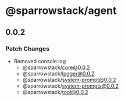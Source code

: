 # @sparrowstack/agent

## 0.0.2

### Patch Changes

- Removed console log
    - @sparrowstack/core@0.0.2
    - @sparrowstack/logger@0.0.2
    - @sparrowstack/system-prompt@0.0.2
    - @sparrowstack/system-prompts@0.0.2
    - @sparrowstack/tool@0.0.2
